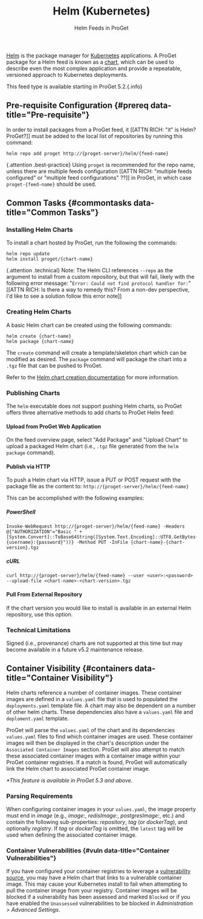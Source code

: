 ﻿---
title: Helm (Kubernetes)
subtitle: Helm Feeds in ProGet
sequence: 500
keywords: proget,feeds,helm,kubernetes
show-headings-in-nav: true
---

[Helm](https://helm.sh/) is the package manager for [Kubernetes](https://kubernetes.io/) applications. A ProGet package for a Helm feed is known as a [chart](https://helm.sh/docs/developing_charts/#charts), which can be used to describe even the most complex application and provide a repeatable, versioned approach to Kubernetes deployments.

This feed type is available starting in ProGet 5.2.{.info}

## Pre-requisite Configuration {#prereq data-title="Pre-requisite"}

In order to install packages from a ProGet feed, it [[ATTN RICH: "it" is Helm? ProGet?]] must be added to the local list of repositories by running this command:

```
helm repo add proget http://{proget-server}/helm/{feed-name}
```

{.attention .best-practice} Using `proget` is recommended for the repo name, unless there are multiple feeds configuration [[ATTN RICH: "multiple feeds configured" or "multiple feed configurations" ??]] in ProGet, in which case `proget-{feed-name}` should be used.

## Common Tasks {#commontasks data-title="Common Tasks"}

### Installing Helm Charts

To install a chart hosted by ProGet, run the following the commands: 

```
helm repo update
helm install proget/{chart-name}
```

{.attention .technical} Note: The Helm CLI references `--repo` as the argument to install from a custom repository, but that will fail, likely with the following error message: "`Error: Could not find protocol handler for:`" [[ATTN RICH: Is there a way to remedy this? From a non-dev perspective, I'd like to see a solution follow this error note]]

### Creating Helm Charts

A basic Helm chart can be created using the following commands:

```
helm create {chart-name}
helm package {chart-name}
```

The `create` command will create a template/skeleton chart which can be modified as desired. The `package` command will package the chart into a `.tgz` file that can be pushed to ProGet. 

Refer to the [Helm chart creation documentation](https://helm.sh/docs/using_helm/#creating-your-own-charts) for more information.

### Publishing Charts

The `helm` executable does not support pushing Helm charts, so ProGet offers three alternative methods to add charts to ProGet Helm feed:

#### Upload from ProGet Web Application

On the feed overview page, select "Add Package" and "Upload Chart" to upload a packaged Helm chart (i.e., `.tgz` file generated from the `helm package` command).

#### Publish via HTTP

To push a Helm chart via HTTP, issue a PUT or POST request with the package file as the content to: `http://{proget-server}/helm/{feed-name}`

This can be accomplished with the following examples: 

##### PowerShell

```
Invoke-WebRequest http://{proget-server}/helm/{feed-name} -Headers @{"AUTHORIZATION"="Basic " + [System.Convert]::ToBase64String([System.Text.Encoding]::UTF8.GetBytes("{username}:{password}"))} -Method PUT -InFile {chart-name}-{chart-version}.tgz
```

##### cURL

```
curl http://{proget-server}/helm/{feed-name} --user <user>:<password> --upload-file <chart-name>-<chart-version>.tgz
```

#### Pull From External Repository

If the chart version you would like to install is available in an external Helm repository, use this option.

### Technical Limitations

Signed (i.e., provenance) charts are not supported at this time but may become available in a future v5.2 maintenance release.

## Container Visibility {#containers data-title="Container Visibility"}

Helm charts reference a number of container images. These container images are defined in a `values.yaml` file that is used to populated the `deployments.yaml` template file. A chart may also be dependent on a number of other helm charts. These dependencies also have a `values.yaml` file and `deploment.yaml` template.

ProGet will parse the `values.yaml` of the chart and its dependencies `values.yaml` files to find which container images are used. These container images will then be displayed in the chart's description under the `Associated Container Images` section. ProGet will also attempt to match these associated container images with a container image within your ProGet container registries. If a match is found, ProGet will automatically link the Helm chart to associated ProGet container image.

_*This feature is available in ProGet 5.3 and above._

### Parsing Requirements

When configuring container images in your `values.yaml`, the image property must end in _image_ (e.g., _image:_, _redisImage:_, _postgresImage:_, etc.) and contain the following sub-properties: _repository_, _tag_ (or _dockerTag_), and optionally _registry_. If _tag_ or _dockerTag_ is omitted, the `latest` tag will be used when defining the associated container image.

### Container Vulnerabilities {#vuln data-title="Container Vulnerabilities"}

If you have configured your container registries to leverage a [vulnerability source](/docs/proget/compliance/vulnerabilities), you may have a Helm chart that links to a vulnerable container image. This may cause your Kubernetes install to fail when attempting to pull the container image from your registry. Container images will be blocked if a vulnerability has been assessed and marked `Blocked` or if you have enabled the `Unassessed` vulnerabilities to be blocked in _Administration > Advanced Settings_.
